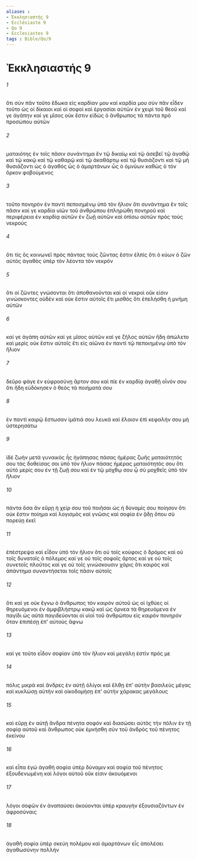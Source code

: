 ```yaml
---
aliases : 
- Ἐκκλησιαστής 9
- Ecclésiaste 9
- Qo 9
- Ecclesiastes 9
tags : Bible/Qo/9
---
```


# Ἐκκλησιαστής 9

###### 1
ὅτι σὺν πᾶν τοῦτο ἔδωκα εἰς καρδίαν μου καὶ καρδία μου σὺν πᾶν εἶδεν τοῦτο ὡς οἱ δίκαιοι καὶ οἱ σοφοὶ καὶ ἐργασίαι αὐτῶν ἐν χειρὶ τοῦ θεοῦ καί γε ἀγάπην καί γε μῖσος οὐκ ἔστιν εἰδὼς ὁ ἄνθρωπος τὰ πάντα πρὸ προσώπου αὐτῶν
###### 2
ματαιότης ἐν τοῖς πᾶσιν συνάντημα ἓν τῷ δικαίῳ καὶ τῷ ἀσεβεῖ τῷ ἀγαθῷ καὶ τῷ κακῷ καὶ τῷ καθαρῷ καὶ τῷ ἀκαθάρτῳ καὶ τῷ θυσιάζοντι καὶ τῷ μὴ θυσιάζοντι ὡς ὁ ἀγαθός ὧς ὁ ἁμαρτάνων ὧς ὁ ὀμνύων καθὼς ὁ τὸν ὅρκον φοβούμενος
###### 3
τοῦτο πονηρὸν ἐν παντὶ πεποιημένῳ ὑπὸ τὸν ἥλιον ὅτι συνάντημα ἓν τοῖς πᾶσιν καί γε καρδία υἱῶν τοῦ ἀνθρώπου ἐπληρώθη πονηροῦ καὶ περιφέρεια ἐν καρδίᾳ αὐτῶν ἐν ζωῇ αὐτῶν καὶ ὀπίσω αὐτῶν πρὸς τοὺς νεκρούς
###### 4
ὅτι τίς ὃς κοινωνεῖ πρὸς πάντας τοὺς ζῶντας ἔστιν ἐλπίς ὅτι ὁ κύων ὁ ζῶν αὐτὸς ἀγαθὸς ὑπὲρ τὸν λέοντα τὸν νεκρόν
###### 5
ὅτι οἱ ζῶντες γνώσονται ὅτι ἀποθανοῦνται καὶ οἱ νεκροὶ οὔκ εἰσιν γινώσκοντες οὐδέν καὶ οὐκ ἔστιν αὐτοῖς ἔτι μισθός ὅτι ἐπελήσθη ἡ μνήμη αὐτῶν
###### 6
καί γε ἀγάπη αὐτῶν καί γε μῖσος αὐτῶν καί γε ζῆλος αὐτῶν ἤδη ἀπώλετο καὶ μερὶς οὐκ ἔστιν αὐτοῖς ἔτι εἰς αἰῶνα ἐν παντὶ τῷ πεποιημένῳ ὑπὸ τὸν ἥλιον
###### 7
δεῦρο φάγε ἐν εὐφροσύνῃ ἄρτον σου καὶ πίε ἐν καρδίᾳ ἀγαθῇ οἶνόν σου ὅτι ἤδη εὐδόκησεν ὁ θεὸς τὰ ποιήματά σου
###### 8
ἐν παντὶ καιρῷ ἔστωσαν ἱμάτιά σου λευκά καὶ ἔλαιον ἐπὶ κεφαλήν σου μὴ ὑστερησάτω
###### 9
ἰδὲ ζωὴν μετὰ γυναικός ἧς ἠγάπησας πάσας ἡμέρας ζωῆς ματαιότητός σου τὰς δοθείσας σοι ὑπὸ τὸν ἥλιον πάσας ἡμέρας ματαιότητός σου ὅτι αὐτὸ μερίς σου ἐν τῇ ζωῇ σου καὶ ἐν τῷ μόχθῳ σου ᾧ σὺ μοχθεῖς ὑπὸ τὸν ἥλιον
###### 10
πάντα ὅσα ἂν εὕρῃ ἡ χείρ σου τοῦ ποιῆσαι ὡς ἡ δύναμίς σου ποίησον ὅτι οὐκ ἔστιν ποίημα καὶ λογισμὸς καὶ γνῶσις καὶ σοφία ἐν ᾅδῃ ὅπου σὺ πορεύῃ ἐκεῖ
###### 11
ἐπέστρεψα καὶ εἶδον ὑπὸ τὸν ἥλιον ὅτι οὐ τοῖς κούφοις ὁ δρόμος καὶ οὐ τοῖς δυνατοῖς ὁ πόλεμος καί γε οὐ τοῖς σοφοῖς ἄρτος καί γε οὐ τοῖς συνετοῖς πλοῦτος καί γε οὐ τοῖς γινώσκουσιν χάρις ὅτι καιρὸς καὶ ἀπάντημα συναντήσεται τοῖς πᾶσιν αὐτοῖς
###### 12
ὅτι καί γε οὐκ ἔγνω ὁ ἄνθρωπος τὸν καιρὸν αὐτοῦ ὡς οἱ ἰχθύες οἱ θηρευόμενοι ἐν ἀμφιβλήστρῳ κακῷ καὶ ὡς ὄρνεα τὰ θηρευόμενα ἐν παγίδι ὡς αὐτὰ παγιδεύονται οἱ υἱοὶ τοῦ ἀνθρώπου εἰς καιρὸν πονηρόν ὅταν ἐπιπέσῃ ἐπ' αὐτοὺς ἄφνω
###### 13
καί γε τοῦτο εἶδον σοφίαν ὑπὸ τὸν ἥλιον καὶ μεγάλη ἐστὶν πρός με
###### 14
πόλις μικρὰ καὶ ἄνδρες ἐν αὐτῇ ὀλίγοι καὶ ἔλθῃ ἐπ' αὐτὴν βασιλεὺς μέγας καὶ κυκλώσῃ αὐτὴν καὶ οἰκοδομήσῃ ἐπ' αὐτὴν χάρακας μεγάλους
###### 15
καὶ εὕρῃ ἐν αὐτῇ ἄνδρα πένητα σοφόν καὶ διασώσει αὐτὸς τὴν πόλιν ἐν τῇ σοφίᾳ αὐτοῦ καὶ ἄνθρωπος οὐκ ἐμνήσθη σὺν τοῦ ἀνδρὸς τοῦ πένητος ἐκείνου
###### 16
καὶ εἶπα ἐγώ ἀγαθὴ σοφία ὑπὲρ δύναμιν καὶ σοφία τοῦ πένητος ἐξουδενωμένη καὶ λόγοι αὐτοῦ οὔκ εἰσιν ἀκουόμενοι
###### 17
λόγοι σοφῶν ἐν ἀναπαύσει ἀκούονται ὑπὲρ κραυγὴν ἐξουσιαζόντων ἐν ἀφροσύναις
###### 18
ἀγαθὴ σοφία ὑπὲρ σκεύη πολέμου καὶ ἁμαρτάνων εἷς ἀπολέσει ἀγαθωσύνην πολλήν
